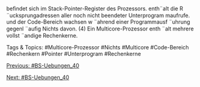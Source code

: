 beﬁndet sich im Stack-Pointer-Register des Prozessors.
enth¨alt die R ¨ucksprungadressen aller noch nicht beendeter Unterprogram maufrufe.
und der Code-Bereich wachsen w ¨ahrend einer Programmausf ¨uhrung gegenl ¨auﬁg
Nichts davon.
(4) Ein Multicore-Prozessor enth ¨alt mehrere vollst ¨andige Rechenkerne.

   Tags & Topics:
   #Multicore-Prozessor
   #Nichts
   #Multicore
   #Code-Bereich
   #Rechenkern
   #Pointer
   #Unterprogram
   #Rechenkerne

[Previous: #BS-Uebungen_40](BS-Uebungen_40.md)

[Next: #BS-Uebungen_40](BS-Uebungen_40.md)